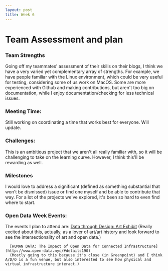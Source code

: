 ```yaml
---
layout: post
title: Week 6
---
```


# Team Assessment and plan

### Team Strengths

Going off my teammates' assessment of their skills on their blogs, I think we have a very varied yet complementary array of strengths. For example, we have people familiar with the Linux environment, which could be very useful for testing, considering some of us work on MacOS. Some are more experienced with Github and making contributions, but aren't too big on documentation, while I enjoy documentation/checking for less technical issues.

### Meeting Time:

Still working on coordinating a time that works best for everyone. Will update.

### Challenges:

This is an ambitious project that we aren't all really familiar with, so it will be challenging to take on the learning curve. However, I think this'll be rewarding as well.

### Milestones

I would love to address a significant (defined as something substantial that won't be dismissed) issue or find one myself and be able to contribute that way. For a lot of the projects we've explored, it's been so hard to even find where to start.


### Open Data Week Events:

  The events I plan to attend are:
      [Data through Design: Art Exhibit](http://www.open-data.nyc/#details256)
      (Really excited about this, actually, as a lover of art/art history and look forward to see the intersectionality of art and open data.)

      [HUMAN DATA: The Impact of Open Data for Connected Infrastructure](http://www.open-data.nyc/#details190)
      (Mostly going to this because it's close (in Greenpoint) and I think A/D/O is a fun venue, but also interested to see how physical and virtual infrastructure interact.)
